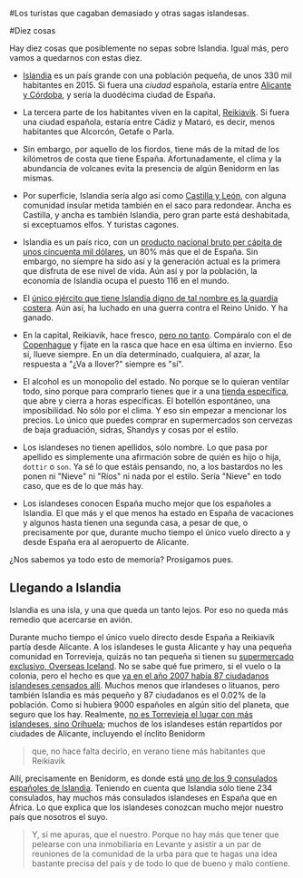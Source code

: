 #Los turistas que cagaban demasiado y otras sagas islandesas.

#Diez cosas

Hay diez cosas que posiblemente no sepas sobre Islandia. Igual más, pero vamos a quedarnos con estas diez.

* [Islandia](https://es.wikipedia.org/wiki/Islandia) es un país grande con una población pequeña, de unos 330 mil habitantes en 2015. Si fuera una *ciudad* española, estaría entre [Alicante y Córdoba](https://es.wikipedia.org/wiki/Anexo:Municipios_de_Espa%C3%B1a_por_poblaci%C3%B3n), y sería la duodécima ciudad de España.
* La tercera parte de los habitantes viven en la capital, [Reikiavik](https://es.wikipedia.org/wiki/Reikiavik). Si fuera una ciudad española, estaría entre Cádiz y Mataró, es decir, menos habitantes que Alcorcón, Getafe o Parla.
* Sin embargo, por aquello de los fiordos, tiene más de la mitad de
  los kilómetros de costa que tiene España. Afortunadamente, el clima
  y la abundancia de volcanes evita la presencia de algún Benidorm en
  las mismas.

* Por superficie, Islandia sería algo así como
  [Castilla y León](https://es.wikipedia.org/wiki/Anexo:Comunidades_y_ciudades_aut%C3%B3nomas_de_Espa%C3%B1a),
  con alguna comunidad insular metida también en el saco para
  redondear. Ancha es Castilla, y ancha es también Islandia, pero gran
  parte está deshabitada, si exceptuamos elfos. Y turistas cagones.

* Islandia es un país rico, con un
  [producto nacional bruto per cápita de unos cincuenta mil dólares](http://www.wolframalpha.com/input/?i=gdp+per+capita+spain+iceland),
  un 80% más que el de España. Sin embargo, no siempre ha sido así y
  la generación actual es la primera que disfruta de ese nivel de
  vida. Aún así y por la población, la economía de Islandia ocupa el
  puesto 116 en el mundo.

* El
  [único ejército que tiene Islandia digno de tal nombre es la guardia costera](https://en.wikipedia.org/wiki/Military_of_Iceland). Aún
  así, ha luchado en una guerra contra el Reino Unido. Y ha ganado.

* En la capital, Reikiavik, hace fresco,
  [pero no tanto](http://es.climate-data.org/location/764736/). Compáralo
  con el de [Copenhague](http://es.climate-data.org/location/139524/)
  y fíjate en la rasca que hace en esa última en invierno. Eso sí, llueve
  siempre. En un día determinado, cualquiera, al azar, la respuesta a
  "¿Va a llover?" siempre es "sí". 

* El alcohol es un monopolio del estado. No porque se lo quieran
  ventilar todo, sino porque para comprarlo tienes que ir a una [tienda específica](http://www.vinbudin.is/), que abre y cierra a horas
  específicas. El botellón espontáneo, una imposibilidad. No sólo por
  el clima. Y eso sin empezar a mencionar los precios. Lo único que puedes comprar en supermercados son cervezas de baja graduación, sidras, Shandys y cosas por el estilo.

* Los islandeses no tienen apellidos, sólo nombre. Lo que pasa por
  apellido es simplemente una afirmación sobre de quién es hijo o
  hija, `dottir` o `son`. Ya sé lo que estáis pensando, no, a los
  bastardos no les ponen ni "Nieve" ni "Ríos" ni nada por el estilo. Sería "Nieve" en todo caso, que es de lo que más hay.

* Los islandeses conocen España mucho mejor que los españoles a
  Islandia. El que más y el que menos ha estado en España de
  vacaciones y algunos hasta tienen una segunda casa, a pesar de que,
  o precisamente por que, durante mucho tiempo el único vuelo directo
  a y desde España era al aeropuerto de Alicante.

¿Nos sabemos ya todo esto de memoria? Prosigamos pues.

## Llegando a Islandia

Islandia es una isla, y una que queda un tanto lejos. Por eso no queda más remedio que acercarse en avión. 

Durante mucho tiempo el único vuelo directo desde España a Reikiavik
partía desde Alicante. A los islandeses le gusta Alicante y hay una
pequeña comunidad en Torrevieja, quizás no tan pequeña si tienen su
[supermercado exclusivo, Overseas Iceland](http://www.mydestination.com/alicante/shopping/181478/iceland-overseas-supermarket). No
se sabe qué fue primero, si el vuelo o la colonia, pero el hecho es
que
[ya en el año 2007 había 87 ciudadanos islandeses censados allí](http://elpais.com/diario/2007/07/09/cvalenciana/1184008682_850215.html). Muchos
menos que irlandeses o lituanos, pero también Islandia es más
pequeño y 87 ciudadanos es el 0.02% de la población. Como si hubiera
9000 españoles en algún sitio del planeta, que seguro que los
hay. Realmente,
[no es Torrevieja el lugar con más islandeses, sino Orihuela](http://epa.com.es/padron/islandeses-en-alicante-alacant/);
muchos de los islandeses están repartidos por ciudades de Alicante,
incluyendo el ínclito Benidorm

>que, no hace falta decirlo, en verano tiene más habitantes que
>Reikiavik

Allí, precisamente en Benidorm, es donde está
[uno de los 9 consulados españoles de Islandia](http://www.embassypages.com/missions/embassy5625/). Teniendo
en cuenta que Islandia sólo tiene 234 consulados, hay muchos más
consulados islandeses en España que en África. Lo que explica que los
islandeses conozcan mucho mejor nuestro país que nosotros el suyo.

>Y, si me apuras, que el nuestro. Porque no hay más que tener que
>pelearse con una inmobiliaria en Levante y asistir a un par de
>reuniones de la comunidad de la urba para que te hagas una idea
>bastante precisa del país y de todo lo que de bueno y malo contiene. 



